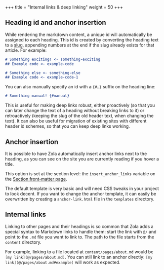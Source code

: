 +++
title = "Internal links & deep linking"
weight = 50
+++

## Heading id and anchor insertion
While rendering the markdown content, a unique id will automatically be assigned to each heading. This id is created
by converting the heading text to a [slug](https://en.wikipedia.org/wiki/Semantic_URL#Slug), appending numbers at the end
if the slug already exists for that article. For example:

```md
# Something exciting! <- something-exciting
## Example code <- example-code

# Something else <- something-else
## Example code <- example-code-1
```

You can also manually specify an id with a `{#…}` suffix on the heading line:

```md
# Something manual! {#manual}
```

This is useful for making deep links robust, either proactively (so that you can later change the text of a heading without breaking links to it) or retroactively (keeping the slug of the old header text, when changing the text). It can also be useful for migration of existing sites with different header id schemes, so that you can keep deep links working.

## Anchor insertion
It is possible to have Zola automatically insert anchor links next to the heading, as you can see on the site you are currently
reading if you hover a title.

This option is set at the section level: the `insert_anchor_links` variable on the
[Section front-matter page](@/documentation/content/section.md#front-matter).

The default template is very basic and will need CSS tweaks in your project to look decent.
If you want to change the anchor template, it can easily be overwritten by
creating a `anchor-link.html` file in the `templates` directory.

## Internal links
Linking to other pages and their headings is so common that Zola adds a
special syntax to Markdown links to handle them: start the link with `@/` and point to the `.md` file you want
to link to. The path to the file starts from the `content` directory.

For example, linking to a file located at `content/pages/about.md` would be `[my link](@/pages/about.md)`.
You can still link to an anchor directly: `[my link](@/pages/about.md#example)` will work as expected.
